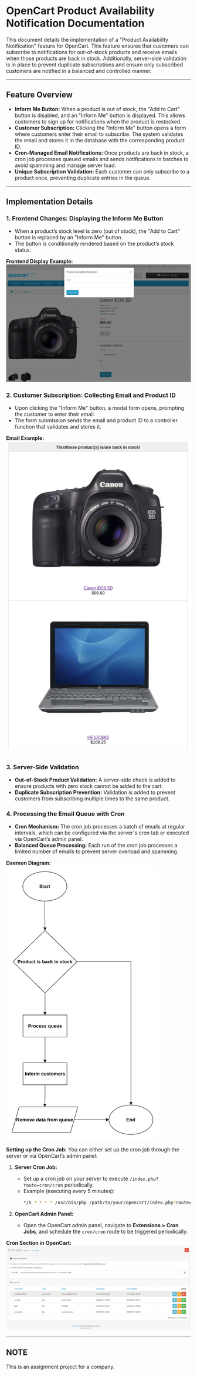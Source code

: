 # OpenCart Product Availability Notification Documentation

This document details the implementation of a "Product Availability Notification" feature for OpenCart. This feature ensures that customers can subscribe to notifications for out-of-stock products and receive emails when those products are back in stock. Additionally, server-side validation is in place to prevent duplicate subscriptions and ensure only subscribed customers are notified in a balanced and controlled manner.

---

## Feature Overview

- **Inform Me Button:** When a product is out of stock, the "Add to Cart" button is disabled, and an "Inform Me" button is displayed. This allows customers to sign up for notifications when the product is restocked.
- **Customer Subscription:** Clicking the "Inform Me" button opens a form where customers enter their email to subscribe. The system validates the email and stores it in the database with the corresponding product ID.
- **Cron-Managed Email Notifications:** Once products are back in stock, a cron job processes queued emails and sends notifications in batches to avoid spamming and manage server load.
- **Unique Subscription Validation:** Each customer can only subscribe to a product once, preventing duplicate entries in the queue.

---

## Implementation Details

### 1. Frontend Changes: Displaying the Inform Me Button

- When a product’s stock level is zero (out of stock), the "Add to Cart" button is replaced by an "Inform Me" button.
- The button is conditionally rendered based on the product’s stock status.

**Frontend Display Example:**
![Out-of-Stock Frontend Display](./screenshot/front.png)

### 2. Customer Subscription: Collecting Email and Product ID

- Upon clicking the "Inform Me" button, a modal form opens, prompting the customer to enter their email.
- The form submission sends the email and product ID to a controller function that validates and stores it.

**Email Example:**
![Email Example](./screenshot/email.png)

### 3. Server-Side Validation

- **Out-of-Stock Product Validation:** A server-side check is added to ensure products with zero stock cannot be added to the cart.
- **Duplicate Subscription Prevention:** Validation is added to prevent customers from subscribing multiple times to the same product.

### 4. Processing the Email Queue with Cron

- **Cron Mechanism:** The cron job processes a batch of emails at regular intervals, which can be configured via the server's cron tab or executed via OpenCart’s admin panel.
- **Balanced Queue Processing:** Each run of the cron job processes a limited number of emails to prevent server overload and spamming.

**Daemon Diagram:**
![Daemon Diagram](./screenshot/diagram.png)

**Setting up the Cron Job:**
You can either set up the cron job through the server or via OpenCart’s admin panel:

1. **Server Cron Job:**
   - Set up a cron job on your server to execute `/index.php?route=cron/cron` periodically.
   - Example (executing every 5 minutes):
     ```bash
     */5 * * * * /usr/bin/php /path/to/your/opencart/index.php?route=cron/cron
     ```

2. **OpenCart Admin Panel:**
   - Open the OpenCart admin panel, navigate to **Extensions > Cron Jobs**, and schedule the `cron/cron` route to be triggered periodically.

**Cron Section in OpenCart:**
![Cron Section in OpenCart](./screenshot/cron.png)

---

## NOTE
This is an assignment project for a company.
